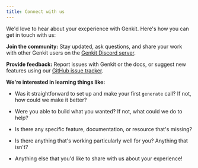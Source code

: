 ```yaml
---
title: Connect with us
---
```


We'd love to hear about your excperience with Genkit. Here's how you can get in
touch with us:

**Join the community:** Stay updated, ask questions, and share your work with
other Genkit users on the [Genkit Discord server](https://discord.gg/qXt5zzQKpc).

**Provide feedback:** Report issues with Genkit or the docs, or suggest new
features using our [GitHub issue tracker](https://github.com/firebase/genkit/issues).

**We're interested in learning things like:**

- Was it straightforward to set up and make your first `generate` call? If not,
  how could we make it better?

- Were you able to build what you wanted? If not, what could we do to help?

- Is there any specific feature, documentation, or resource that's missing?

- Is there anything that's working particularly well for you?
  Anything that isn't?

- Anything else that you'd like to share with us about your experience!

